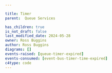 ```yaml
---

title: Timer
parent:  Queue Services

has_children: true
is_not_draft: false
last_modified_date: 2024-05-28
owner: Ross Buggins
author: Ross Buggins
diagrams: []
events-raised: [queue-timer-expired]
events-consumed: [event-bus-timer-time-expired]
c4type: code
---
```

